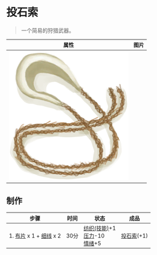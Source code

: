 # 投石索  
> 一个简易的狩猎武器。  
  
  属性  |   图片   
 ----  |  ----:   
   |  ![](Sprite/Sling.png)   
  
## 制作  
步骤  |  时间  |  状态  |  成品  
----  |  ----  |  ----  |  ----  
1. [布片](ClothSmall.md) x 1 + [细线](CordFiber.md) x 2  |  30分  |  [纺织(技能)](Skill_Tailoring.md)+1<br>[压力](Stress.md)-10<br>[情绪](Morale.md)+5  |  [投石索](Sling.md)(+1)  

